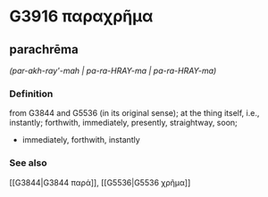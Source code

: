 # G3916 παραχρῆμα

## parachrēma

_(par-akh-ray'-mah | pa-ra-HRAY-ma | pa-ra-HRAY-ma)_

### Definition

from G3844 and G5536 (in its original sense); at the thing itself, i.e., instantly; forthwith, immediately, presently, straightway, soon; 

- immediately, forthwith, instantly

### See also

[[G3844|G3844 παρά]], [[G5536|G5536 χρῆμα]]
